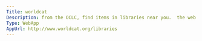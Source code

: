 ```yaml
---
Title: worldcat
Description: from the OCLC, find items in libraries near you.  the web front end for the worldcat holdings.
Type: WebApp
AppUrl: http://www.worldcat.org/libraries
---
```


